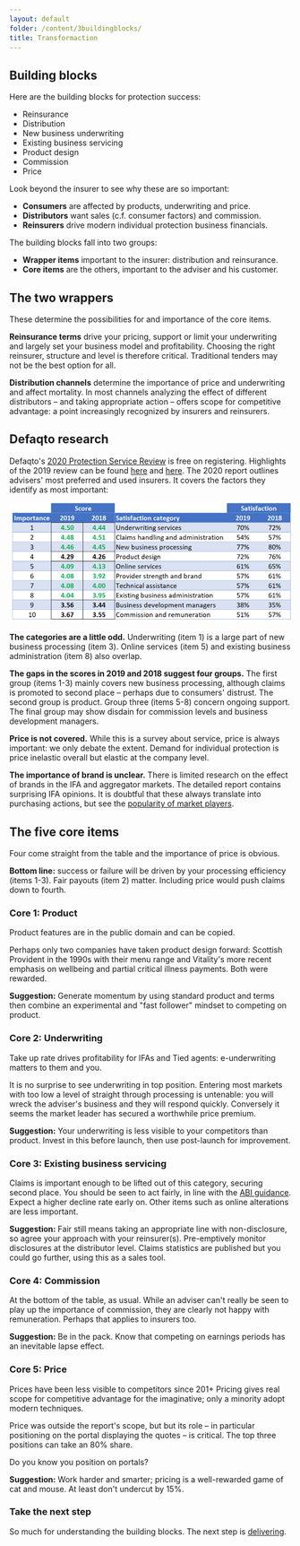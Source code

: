 ```yaml
---
layout: default
folder: /content/3buildingblocks/
title: Transformaction
---
```

<!-- # Transformaction: optimize everything -->

## Building blocks

Here are the building blocks for protection success:

+ Reinsurance
+ Distribution
+ New business underwriting
+ Existing business servicing
+ Product design
+ Commission
+ Price

Look beyond the insurer to see why these are so important:

+ **Consumers** are affected by products, underwriting and price.
+ **Distributors** want sales (c.f. consumer factors) and commission.
+ **Reinsurers** drive modern individual protection business financials.

The building blocks fall into two groups:

+ **Wrapper items** important to the insurer: distribution and reinsurance.
+ **Core items** are the others, important to the adviser and his customer.

## The two wrappers

These determine the possibilities for and importance of the core items.

**Reinsurance terms** drive your pricing, support or limit your underwriting and largely set your business model and profitability. Choosing the right reinsurer, structure and level is therefore critical. Traditional tenders may not be the best option for all.

**Distribution channels** determine the importance of price and underwriting and affect mortality. In most channels analyzing the effect of different distributors &ndash; and taking appropriate action &ndash; offers scope for competitive advantage: a point increasingly recognized by insurers and reinsurers.

## Defaqto research

Defaqto's [2020 Protection Service Review](https://defaqto.com/advisers/publications/protection-service-review-2020/) is free on registering. Highlights of the 2019 review can be found [here](https://defaqto.com/media-centre/press-releases/defaqto-protection-service-review-results-announced1/) and [here](https://www.ftadviser.com/protection/2019/02/27/most-popular-protection-providers-revealed/). The 2020 report outlines advisers' most preferred and used insurers. It covers the factors they identify as most important:

![alt text](adviserviews.png "Adviser views")

**The categories are a little odd.** Underwriting (item 1) is a large part of new business processing (item 3). Online services (item 5) and existing business administration (item 8) also overlap.

**The gaps in the scores in 2019 and 2018 suggest four groups.** The first group (items 1-3) mainly covers new business processing, although claims is promoted to second place &ndash; perhaps due to consumers' distrust. The second group is product. Group three (items 5-8) concern ongoing support. The final group may show disdain for commission levels and business development managers.

**Price is not covered.** While this is a survey about service, price is always important: we only debate the extent. Demand for individual protection is price inelastic overall but elastic at the company level.

**The importance of brand is unclear.** There is limited research on the effect of brands in the IFA and aggregator markets. The detailed report contains surprising IFA opinions. It is doubtful that these always translate into purchasing actions, but see the [popularity of market players](/content/2marketplayers/).

## The five core items

Four come straight from the table and the importance of price is obvious.

**Bottom line:** success or failure will be driven by your processing efficiency (items 1-3). Fair payouts (item 2) matter. Including price would push claims down to fourth.

### Core 1: Product

Product features are in the public domain and can be copied.

Perhaps only two companies have taken product design forward: Scottish Provident in the 1990s with their menu range and Vitality's more recent emphasis on wellbeing and partial critical illness payments. Both were rewarded.

<!-- **Suggestion:** To generate momentum use standard product and terms at outset, then use a "fast follower" approach to competing on product where this has demonstrable value. -->

**Suggestion:** Generate momentum by using standard product and terms then combine an experimental and "fast follower" mindset to competing on product.

### Core 2: Underwriting

Take up rate drives profitability for IFAs and Tied agents: e-underwriting matters to them and you.

It is no surprise to see underwriting in top position. Entering most markets with too low a level of straight through processing is untenable: you will wreck the adviser's business and they will respond quickly. Conversely it seems the market leader has secured a worthwhile price premium.

**Suggestion:** Your underwriting is less visible to your competitors than product. Invest in this before launch, then use post-launch for improvement.

### Core 3: Existing business servicing

Claims is important enough to be lifted out of this category, securing second place. You should be seen to act fairly, in line with the [ABI guidance](https://www.abi.org.uk/globalassets/sitecore/files/documents/publications/public/migrated/health/abi-guidance-on-non-disclosure-and-treating-customer-fairly.pdf"). Expect a higher decline rate early on. Other items such as online alterations are less important.

**Suggestion:** Fair still means taking an appropriate line with non-disclosure, so agree your approach with your reinsurer(s). Pre-emptively monitor disclosures at the distributor level. Claims statistics are published but you could go further, using this as a sales tool.

### Core 4: Commission

At the bottom of the table, as usual. While an adviser can't really be seen to play up the importance of commission, they are clearly not happy with remuneration. Perhaps that applies to insurers too.

**Suggestion:** Be in the pack. Know that competing on earnings periods has an inevitable lapse effect.

### Core 5: Price

Prices have been less visible to competitors since 201+ Pricing gives real scope for competitive advantage for the imaginative; only a minority adopt modern techniques.

Price was outside the report's scope, but  but its role &ndash; in particular positioning on the portal displaying the quotes &ndash; is critical. The top three positions can take an 80% share.

Do you know you position on portals?

**Suggestion:** Work harder and smarter; pricing is a well-rewarded game of cat and mouse. At least don't undercut by 15%.

### Take the next step

So much for understanding the building blocks. The next step is [delivering](/content/4delivering/).
